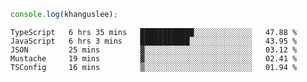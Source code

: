 ```js
console.log(khanguslee);
```

<!--START_SECTION:waka-->

```text
TypeScript   6 hrs 35 mins   ████████████░░░░░░░░░░░░░   47.88 %
JavaScript   6 hrs 3 mins    ███████████░░░░░░░░░░░░░░   43.95 %
JSON         25 mins         ▓░░░░░░░░░░░░░░░░░░░░░░░░   03.12 %
Mustache     19 mins         ▓░░░░░░░░░░░░░░░░░░░░░░░░   02.41 %
TSConfig     16 mins         ▒░░░░░░░░░░░░░░░░░░░░░░░░   01.94 %
```

<!--END_SECTION:waka-->

<!--
**khanguslee/khanguslee** is a ✨ _special_ ✨ repository because its `README.md` (this file) appears on your GitHub profile.

Here are some ideas to get you started:

- 🔭 I’m currently working on ...
- 🌱 I’m currently learning ...
- 👯 I’m looking to collaborate on ...
- 🤔 I’m looking for help with ...
- 💬 Ask me about ...
- 📫 How to reach me: ...
- 😄 Pronouns: ...
- ⚡ Fun fact: ...
-->
